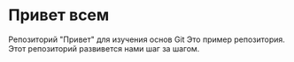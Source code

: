 # Привет всем
Репозиторий "Привет" для изучения основ Git
Это пример репозитория.
Этот репозиторий развивется нами шаг за шагом.
